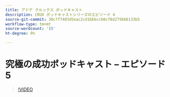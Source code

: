 ```yaml
---
title: アドデ クルックス ポッドキャスト
description: CRUX ポッドキャストシリーズのエピソード 4
source-git-commit: 38c7f7403d5eac2cd1bbbccb8cf8d275b66133b5
workflow-type: tm+mt
source-wordcount: '15'
ht-degree: 0%

---
```


# 究極の成功ポッドキャスト – エピソード 5

>[!VIDEO](https://video.tv.adobe.com/v/3428867?quality=12learn=on)

